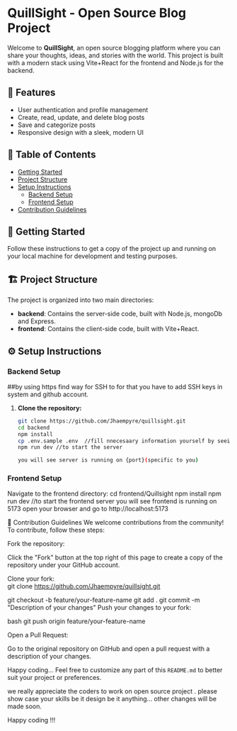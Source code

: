 # QuillSight - Open Source Blog Project

Welcome to **QuillSight**, an open source blogging platform where you can share your thoughts, ideas, and stories with the world. This project is built with a modern stack using Vite+React for the frontend and Node.js for the backend.

## 🌟 Features

- User authentication and profile management
- Create, read, update, and delete blog posts
- Save and categorize posts
- Responsive design with a sleek, modern UI

## 📜 Table of Contents

- [Getting Started](#getting-started)
- [Project Structure](#project-structure)
- [Setup Instructions](#setup-instructions)
  - [Backend Setup](#backend-setup)
  - [Frontend Setup](#frontend-setup)
- [Contribution Guidelines](#contribution-guidelines)

## 🚀 Getting Started

Follow these instructions to get a copy of the project up and running on your local machine for development and testing purposes.

## 🏗 Project Structure

The project is organized into two main directories:

- **backend**: Contains the server-side code, built with Node.js, mongoDb and Express.
- **frontend**: Contains the client-side code, built with Vite+React.

## ⚙️ Setup Instructions

### Backend Setup
##by using https find way for SSH to for that you have to add SSH keys in system and github account.

1. **Clone the repository:**

   ```bash
   git clone https://github.com/Jhaempyre/quillsight.git
   cd backend
   npm install
   cp .env.sample .env  //fill nnecesaary information yourself by seeing in samplefile
   npm run dev //to start the server

   you will see server is running on {port}(specific to you)


### Frontend Setup

   Navigate to the frontend directory:
   cd frontend/Quillsight
   npm install
   npm run dev //to start the frontend server
   you will see frontend is running on 5173
   open your browser and go to http://localhost:5173

🤝 Contribution Guidelines
We welcome contributions from the community! To contribute, follow these steps:

Fork the repository:

Click the "Fork" button at the top right of this page to create a copy of the repository under your GitHub account.

Clone your fork:   
git clone https://github.com/Jhaempyre/quillsight.git

git checkout -b feature/your-feature-name
git add .
git commit -m "Description of your changes"
Push your changes to your fork:

bash
git push origin feature/your-feature-name

Open a Pull Request:

Go to the original repository on GitHub and open a pull request with a description of your changes.


Happy coding...
Feel free to customize any part of this `README.md` to better suit your project or preferences.

we really appreciate the coders to work on open source project . please show case your skills be it design be it anything... other changes will be made soon.

Happy coding !!!




